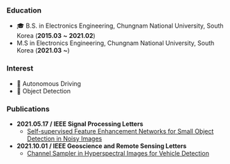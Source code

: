 ### Education
* 🎓 B.S. in Electronics Engineering, Chungnam National University, South Korea (**2015.03** **~** **2021.02**)
* M.S in Electronics Engineering, Chungnam National University, South Korea (**2021.03** **~**) 

### Interest
* 🚗 Autonomous Driving
* 🔲 Object Detection  

### Publications
* **2021.05.17 / IEEE Signal Processing Letters**
	* [Self-supervised Feature Enhancement Networks for Small Object Detection in Noisy Images](https://ieeexplore.ieee.org/document/9432743)
* **2021.10.01 / IEEE Geoscience and Remote Sensing Letters**
	* [Channel Sampler in Hyperspectral Images for Vehicle Detection](https://ieeexplore.ieee.org/abstract/document/9555818)
	

<!--[![Anurag's github stats](https://github-readme-stats.vercel.app/api?username=2gunsu)](https://github.com/anuraghazra/github-readme-stats)-->

<!--
<div align=center>
<a href="https://velog.io/@2gunsu/"><img src="http://img.shields.io/badge/-Blog-black?style=flat-square&logo=github&link=https://velog.io/@2gunsu/"/></a>
<a href="https://www.linkedin.com/in/geonsoo-lee"><img src="https://img.shields.io/badge/-LinkedIn-blue?style=flat-square&logo=Linkedin&logoColor=white&link=https://www.linkedin.com/in/geonsoo-lee"/></a>
<a href="mailto:201501760@o.cnu.ac.kr"><img src="https://img.shields.io/badge/201501760@o.cnu.ac.kr-d14836?style=flat-square&logo=Gmail&logoColor=white&link=mailto:201501760@o.cnu.ac.kr)/"></a>
</div>
-->

<!--
**2gunsu/2gunsu** is a ✨ _special_ ✨ repository because its `README.md` (this file) appears on your GitHub profile.

Here are some ideas to get you started:

- 🔭 I’m currently working on ...
- 🌱 I’m currently learning ...
- 👯 I’m looking to collaborate on ...
- 🤔 I’m looking for help with ...
- 💬 Ask me about ...
- 📫 How to reach me: ...
- 😄 Pronouns: ...
- ⚡ Fun fact: ...
-->
